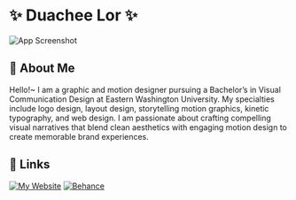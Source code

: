 # ✨ Duachee Lor ✨

![App Screenshot](https://media.giphy.com/media/XWeJDaxYa1YrK/giphy.gif?cid=ecf05e47a2cns727x6h0wndldv62n7kz83rzleafql3f7osi&ep=v1_gifs_related&rid=giphy.gif&ct=g)

##  💌 About Me
Hello!~ I am a graphic and motion designer pursuing a Bachelor’s in Visual Communication Design at Eastern Washington University. My specialties include logo design, layout design, storytelling motion graphics, kinetic typography, and web design. I am passionate about crafting compelling visual narratives that blend clean aesthetics with engaging motion design to create memorable brand experiences.

## 📎 Links
[![My Website](https://img.shields.io/badge/MY%20WEBSITE-F33A6A
)](https://duacheel.netlify.app/) [![Behance](https://img.shields.io/badge/BEHANCE-%230CAFFF
)](https://www.behance.net/duacheelor2)



